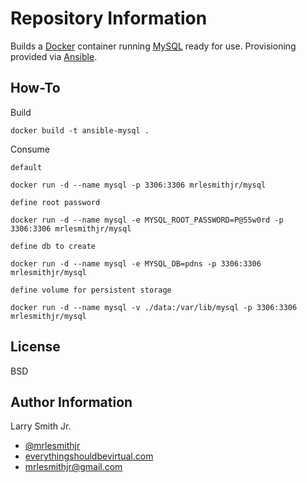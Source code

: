 Repository Information
======================
Builds a [Docker] container running [MySQL] ready for use. Provisioning provided via [Ansible].

How-To
------
Build
```
docker build -t ansible-mysql .
```

Consume

`default`
```
docker run -d --name mysql -p 3306:3306 mrlesmithjr/mysql                                
```
`define root password`
```
docker run -d --name mysql -e MYSQL_ROOT_PASSWORD=P@55w0rd -p 3306:3306 mrlesmithjr/mysql
```
`define db to create`
```
docker run -d --name mysql -e MYSQL_DB=pdns -p 3306:3306 mrlesmithjr/mysql
```
`define volume for persistent storage`
```
docker run -d --name mysql -v ./data:/var/lib/mysql -p 3306:3306 mrlesmithjr/mysql
```

License
-------

BSD

Author Information
------------------

Larry Smith Jr.
- [@mrlesmithjr]
- [everythingshouldbevirtual.com]
- [mrlesmithjr@gmail.com]


[MySQL]: <http://mysql.com>
[Docker]: <https://www.docker.com>
[Ansible]: <https://www.ansible.com/>
[@mrlesmithjr]: <https://twitter.com/mrlesmithjr>
[everythingshouldbevirtual.com]: <http://everythingshouldbevirtual.com>
[mrlesmithjr@gmail.com]: <mailto:mrlesmithjr@gmail.com>
